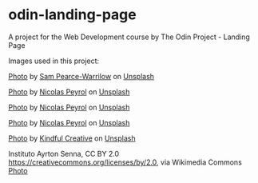# odin-landing-page
A project for the Web Development course by The Odin Project - Landing Page



Images used in this project:

<a href="https://unsplash.com/photos/T237rmkR4DE">Photo</a> by <a href="https://unsplash.com/@sjpw?utm_source=unsplash&utm_medium=referral&utm_content=creditCopyText">Sam Pearce-Warrilow</a> on <a href="https://unsplash.com/s/photos/formula-one?utm_source=unsplash&utm_medium=referral&utm_content=creditCopyText">Unsplash</a>

<a href="https://unsplash.com/photos/ECZnGXlGzdI">Photo</a> by <a href="https://unsplash.com/@nicolaspeyrol?utm_source=unsplash&utm_medium=referral&utm_content=creditCopyText">Nicolas Peyrol</a> on <a href="https://unsplash.com/s/photos/formula-1?utm_source=unsplash&utm_medium=referral&utm_content=creditCopyText">Unsplash</a>

<a href="https://unsplash.com/photos/sK6Ourw8z5w">Photo</a> by <a href="https://unsplash.com/@nicolaspeyrol?utm_source=unsplash&utm_medium=referral&utm_content=creditCopyText">Nicolas Peyrol</a> on <a href="https://unsplash.com/s/photos/formula-1?utm_source=unsplash&utm_medium=referral&utm_content=creditCopyText">Unsplash</a>

<a href="https://unsplash.com/photos/JvVsx-xIA7g">Photo</a> by <a href="https://unsplash.com/@nicolaspeyrol?utm_source=unsplash&utm_medium=referral&utm_content=creditCopyText">Nicolas Peyrol</a> on <a href="https://unsplash.com/s/photos/formula-1?utm_source=unsplash&utm_medium=referral&utm_content=creditCopyText">Unsplash</a>
  
<a href="https://unsplash.com/photos/M-XsXZAfp6o">Photo</a> by <a href="https://unsplash.com/@kindfulcreative?utm_source=unsplash&utm_medium=referral&utm_content=creditCopyText">Kindful Creative</a> on <a href="https://unsplash.com/s/photos/formula-1?utm_source=unsplash&utm_medium=referral&utm_content=creditCopyText">Unsplash</a>

Instituto Ayrton Senna, CC BY 2.0 <https://creativecommons.org/licenses/by/2.0>, via Wikimedia Commons
<a href="https://commons.wikimedia.org/wiki/File:Ayrton_Senna_in_1988.jpg">Photo</a>